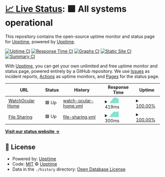 # [📈 Live Status](https://status.kay0.net): <!--live status--> **🟩 All systems operational**

This repository contains the open-source uptime monitor and status page for [Upptime](https://upptime.js.org), powered by [Upptime](https://github.com/upptime/upptime).

[![Uptime CI](https://github.com/flashskynews/statuspage/workflows/Uptime%20CI/badge.svg)](https://github.com/flashskynews/statuspage/actions?query=workflow%3A%22Uptime+CI%22)
[![Response Time CI](https://github.com/flashskynews/statuspage/workflows/Response%20Time%20CI/badge.svg)](https://github.com/flashskynews/statuspage/actions?query=workflow%3A%22Response+Time+CI%22)
[![Graphs CI](https://github.com/flashskynews/statuspage/workflows/Graphs%20CI/badge.svg)](https://github.com/flashskynews/statuspage/actions?query=workflow%3A%22Graphs+CI%22)
[![Static Site CI](https://github.com/flashskynews/statuspage/workflows/Static%20Site%20CI/badge.svg)](https://github.com/flashskynews/statuspage/actions?query=workflow%3A%22Static+Site+CI%22)
[![Summary CI](https://github.com/flashskynews/statuspage/workflows/Summary%20CI/badge.svg)](https://github.com/flashskynews/statuspage/actions?query=workflow%3A%22Summary+CI%22)

With [Upptime](https://upptime.js.org), you can get your own unlimited and free uptime monitor and status page, powered entirely by a GitHub repository. We use [Issues](https://github.com/upptime/upptime/issues) as incident reports, [Actions](https://github.com/flashskynews/statuspage/actions) as uptime monitors, and [Pages](https://status.kay0.net) for the status page.

<!--start: status pages-->
<!-- This summary is generated by Upptime (https://github.com/upptime/upptime) -->
<!-- Do not edit this manually, your changes will be overwritten -->
<!-- prettier-ignore -->
| URL | Status | History | Response Time | Uptime |
| --- | ------ | ------- | ------------- | ------ |
| <img alt="" src="https://icons.duckduckgo.com/ip3/watchocular.com.ico" height="13"> [WatchOcular Home](https://watchocular.com) | 🟩 Up | [watch-ocular-home.yml](https://github.com/FlashSkyNews/statuspage/commits/HEAD/history/watch-ocular-home.yml) | <details><summary><img alt="Response time graph" src="./graphs/watch-ocular-home/response-time-week.png" height="20"> 419ms</summary><br><a href="https://status.kay0.net/history/watch-ocular-home"><img alt="Response time 419" src="https://img.shields.io/endpoint?url=https%3A%2F%2Fraw.githubusercontent.com%2FFlashSkyNews%2Fstatuspage%2FHEAD%2Fapi%2Fwatch-ocular-home%2Fresponse-time.json"></a><br><a href="https://status.kay0.net/history/watch-ocular-home"><img alt="24-hour response time 319" src="https://img.shields.io/endpoint?url=https%3A%2F%2Fraw.githubusercontent.com%2FFlashSkyNews%2Fstatuspage%2FHEAD%2Fapi%2Fwatch-ocular-home%2Fresponse-time-day.json"></a><br><a href="https://status.kay0.net/history/watch-ocular-home"><img alt="7-day response time 419" src="https://img.shields.io/endpoint?url=https%3A%2F%2Fraw.githubusercontent.com%2FFlashSkyNews%2Fstatuspage%2FHEAD%2Fapi%2Fwatch-ocular-home%2Fresponse-time-week.json"></a><br><a href="https://status.kay0.net/history/watch-ocular-home"><img alt="30-day response time 419" src="https://img.shields.io/endpoint?url=https%3A%2F%2Fraw.githubusercontent.com%2FFlashSkyNews%2Fstatuspage%2FHEAD%2Fapi%2Fwatch-ocular-home%2Fresponse-time-month.json"></a><br><a href="https://status.kay0.net/history/watch-ocular-home"><img alt="1-year response time 419" src="https://img.shields.io/endpoint?url=https%3A%2F%2Fraw.githubusercontent.com%2FFlashSkyNews%2Fstatuspage%2FHEAD%2Fapi%2Fwatch-ocular-home%2Fresponse-time-year.json"></a></details> | <details><summary><a href="https://status.kay0.net/history/watch-ocular-home">100.00%</a></summary><a href="https://status.kay0.net/history/watch-ocular-home"><img alt="All-time uptime 100.00%" src="https://img.shields.io/endpoint?url=https%3A%2F%2Fraw.githubusercontent.com%2FFlashSkyNews%2Fstatuspage%2FHEAD%2Fapi%2Fwatch-ocular-home%2Fuptime.json"></a><br><a href="https://status.kay0.net/history/watch-ocular-home"><img alt="24-hour uptime 100.00%" src="https://img.shields.io/endpoint?url=https%3A%2F%2Fraw.githubusercontent.com%2FFlashSkyNews%2Fstatuspage%2FHEAD%2Fapi%2Fwatch-ocular-home%2Fuptime-day.json"></a><br><a href="https://status.kay0.net/history/watch-ocular-home"><img alt="7-day uptime 100.00%" src="https://img.shields.io/endpoint?url=https%3A%2F%2Fraw.githubusercontent.com%2FFlashSkyNews%2Fstatuspage%2FHEAD%2Fapi%2Fwatch-ocular-home%2Fuptime-week.json"></a><br><a href="https://status.kay0.net/history/watch-ocular-home"><img alt="30-day uptime 100.00%" src="https://img.shields.io/endpoint?url=https%3A%2F%2Fraw.githubusercontent.com%2FFlashSkyNews%2Fstatuspage%2FHEAD%2Fapi%2Fwatch-ocular-home%2Fuptime-month.json"></a><br><a href="https://status.kay0.net/history/watch-ocular-home"><img alt="1-year uptime 100.00%" src="https://img.shields.io/endpoint?url=https%3A%2F%2Fraw.githubusercontent.com%2FFlashSkyNews%2Fstatuspage%2FHEAD%2Fapi%2Fwatch-ocular-home%2Fuptime-year.json"></a></details>
| <img alt="" src="https://icons.duckduckgo.com/ip3/i.kay0.io.ico" height="13"> [File Sharing](https://i.kay0.io) | 🟩 Up | [file-sharing.yml](https://github.com/FlashSkyNews/statuspage/commits/HEAD/history/file-sharing.yml) | <details><summary><img alt="Response time graph" src="./graphs/file-sharing/response-time-week.png" height="20"> 300ms</summary><br><a href="https://status.kay0.net/history/file-sharing"><img alt="Response time 300" src="https://img.shields.io/endpoint?url=https%3A%2F%2Fraw.githubusercontent.com%2FFlashSkyNews%2Fstatuspage%2FHEAD%2Fapi%2Ffile-sharing%2Fresponse-time.json"></a><br><a href="https://status.kay0.net/history/file-sharing"><img alt="24-hour response time 238" src="https://img.shields.io/endpoint?url=https%3A%2F%2Fraw.githubusercontent.com%2FFlashSkyNews%2Fstatuspage%2FHEAD%2Fapi%2Ffile-sharing%2Fresponse-time-day.json"></a><br><a href="https://status.kay0.net/history/file-sharing"><img alt="7-day response time 300" src="https://img.shields.io/endpoint?url=https%3A%2F%2Fraw.githubusercontent.com%2FFlashSkyNews%2Fstatuspage%2FHEAD%2Fapi%2Ffile-sharing%2Fresponse-time-week.json"></a><br><a href="https://status.kay0.net/history/file-sharing"><img alt="30-day response time 300" src="https://img.shields.io/endpoint?url=https%3A%2F%2Fraw.githubusercontent.com%2FFlashSkyNews%2Fstatuspage%2FHEAD%2Fapi%2Ffile-sharing%2Fresponse-time-month.json"></a><br><a href="https://status.kay0.net/history/file-sharing"><img alt="1-year response time 300" src="https://img.shields.io/endpoint?url=https%3A%2F%2Fraw.githubusercontent.com%2FFlashSkyNews%2Fstatuspage%2FHEAD%2Fapi%2Ffile-sharing%2Fresponse-time-year.json"></a></details> | <details><summary><a href="https://status.kay0.net/history/file-sharing">100.00%</a></summary><a href="https://status.kay0.net/history/file-sharing"><img alt="All-time uptime 100.00%" src="https://img.shields.io/endpoint?url=https%3A%2F%2Fraw.githubusercontent.com%2FFlashSkyNews%2Fstatuspage%2FHEAD%2Fapi%2Ffile-sharing%2Fuptime.json"></a><br><a href="https://status.kay0.net/history/file-sharing"><img alt="24-hour uptime 100.00%" src="https://img.shields.io/endpoint?url=https%3A%2F%2Fraw.githubusercontent.com%2FFlashSkyNews%2Fstatuspage%2FHEAD%2Fapi%2Ffile-sharing%2Fuptime-day.json"></a><br><a href="https://status.kay0.net/history/file-sharing"><img alt="7-day uptime 100.00%" src="https://img.shields.io/endpoint?url=https%3A%2F%2Fraw.githubusercontent.com%2FFlashSkyNews%2Fstatuspage%2FHEAD%2Fapi%2Ffile-sharing%2Fuptime-week.json"></a><br><a href="https://status.kay0.net/history/file-sharing"><img alt="30-day uptime 100.00%" src="https://img.shields.io/endpoint?url=https%3A%2F%2Fraw.githubusercontent.com%2FFlashSkyNews%2Fstatuspage%2FHEAD%2Fapi%2Ffile-sharing%2Fuptime-month.json"></a><br><a href="https://status.kay0.net/history/file-sharing"><img alt="1-year uptime 100.00%" src="https://img.shields.io/endpoint?url=https%3A%2F%2Fraw.githubusercontent.com%2FFlashSkyNews%2Fstatuspage%2FHEAD%2Fapi%2Ffile-sharing%2Fuptime-year.json"></a></details>

<!--end: status pages-->

[**Visit our status website →**](https://status.kay0.net)

## 📄 License

- Powered by: [Upptime](https://github.com/upptime/upptime)
- Code: [MIT](./LICENSE) © [Upptime](https://upptime.js.org)
- Data in the `./history` directory: [Open Database License](https://opendatacommons.org/licenses/odbl/1-0/)
